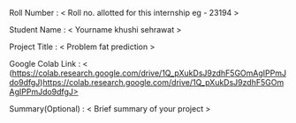 Roll Number       :   < Roll no. allotted for this internship eg - 23194 >

Student Name      :   < Yourname  khushi sehrawat >

Project Title     :   < Problem fat prediction >

Google Colab Link :   < (https://colab.research.google.com/drive/1Q_pXukDsJ9zdhF5GOmAgIPPmJdo9dfgJ)https://colab.research.google.com/drive/1Q_pXukDsJ9zdhF5GOmAgIPPmJdo9dfgJ>

Summary(Optional) :   < Brief summary of your project >
